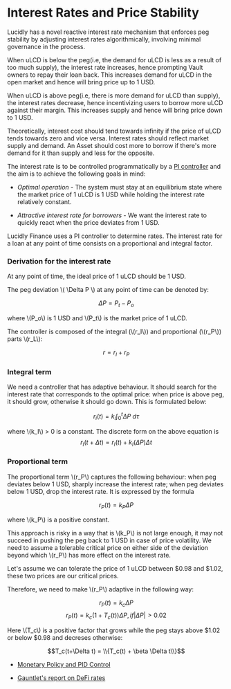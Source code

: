 # Interest Rates and Price Stability

Lucidly has a novel reactive interest rate mechanism that enforces peg stability by adjusting interest rates algorithmically, involving minimal governance in the process.

When uLCD is below the peg(i.e, the demand for uLCD is less as a result of too much supply), the interest rate increases, hence prompting Vault owners to repay their loan back. This increases demand for uLCD in the open market and hence will bring price up to 1 USD.

When uLCD is above peg(i.e, there is more demand for uLCD than supply), the interest rates decrease, hence incentivizing users to borrow more uLCD against their margin. This increases supply and hence will bring price down to 1 USD.

Theoretically, interest cost should tend towards infinity if the price of uLCD tends towards zero and vice versa. Interest rates should reflect market supply and demand. An Asset should cost more to borrow if there's more demand for it than supply and less for the opposite.

The interest rate is to be controlled programmatically by a [PI controller](https://en.wikipedia.org/wiki/PID_controller#PI_controller) and the aim is to achieve the following goals in mind:

- _Optimal operation_ - The system must stay at an equilibrium state where the market price of 1 uLCD is 1 USD while holding the interest rate relatively constant.

- _Attractive interest rate for borrowers_ - We want the interest rate to quickly react when the price deviates from 1 USD.

Lucidly Finance uses a PI controller to determine rates. The interest rate for a loan at any point of time consists on a proportional and integral factor.

### Derivation for the interest rate

At any point of time, the ideal price of 1 uLCD should be 1 USD.

The peg deviation \\( \Delta P \\) at any point of time can be denoted by:

$$\Delta P = P_t - P_o$$

where \\(P_o\\) is 1 USD and \\(P_t\\) is the market price of 1 uLCD.
<!-- The protocol will set tolarable values of \\(P_t\\) between 0.98 USD and 1.02 USD. So we assume \\(P_c\\) = 0.98 and \\(P_l\\) = 1.02 -->

The controller is composed of the integral (\\(r_I\\)) and proportional (\\(r_P\\)) parts \\(r_L\\):

$$r = r_I + r_P$$

### Integral term

We need a controller that has adaptive behaviour. It should search for the interest rate that corresponds to the optimal price: when price is above peg, it should grow, otherwise it should go down. This is formulated below: 

$$r_i(t) = k_i\int_0^t\Delta P~d\tau$$

where \\(k_I\\) > 0 is a constant. The discrete form on the above equation is
$$r_I(t + \Delta t) = r_I(t) + k_I(\Delta P)\Delta t$$

### Proportional term

The proportional term \\(r_P\\) captures the following behaviour: when peg deviates below 1 USD, sharply increase the interest rate; when peg deviates below 1 USD, drop the interest rate. It is expressed by the formula

$$r_P(t) = k_P \Delta P$$

where \\(k_P\\) is a positive constant.

This approach is risky in a way that is \\(k_P\\) is not large enough, it may not succeed in pushing the peg back to 1 USD in case of price volatility. We need to assume a tolerable critical price on either side of the deviation beyond which \\(r_P\\) has more effect on the interest rate. 

Let's assume we can tolerate the price of 1 uLCD between $0.98 and $1.02, these two prices are our critical prices.

Therefore, we need to make \\(r_P\\) adaptive in the following way:


$$r_P(t) = k_c\Delta P$$
$$r_P(t) = k_c(1+T_c(t))\Delta P, if |\Delta P| > 0.02$$

Here \\(T_c\\) is a positive factor that grows while the peg stays above $1.02 or below $0.98 and decreses otherwise:

$$T_c(t+\Delta t) = \\{T_c(t) + \beta \Delta t\\}$$

<!-- $$r_P(t) = k_P\Delta P, if |\Delta P| < 0.02$$ -->

<!-- $$r_i(t + \Delta t) = max\\{r_i(t) + k_i(\Delta P)\Delta t, r_lin(t)\\}$$ -->

<!-- $$\int_\Omega \nabla u \cdot \nabla v~dx = \int_\Omega fv~dx$$ -->

- [Monetary Policy and PID Control](https://www.imfs-frankfurt.de/fileadmin/user_upload/Events_2018/MMCI_Conference/Papers/09-Raymond_Hawkins-Monetary_Policy_and_PID_Control.pdf)

- [Gauntlet's report on DeFi rates](https://gauntlet.network/reports/pid)